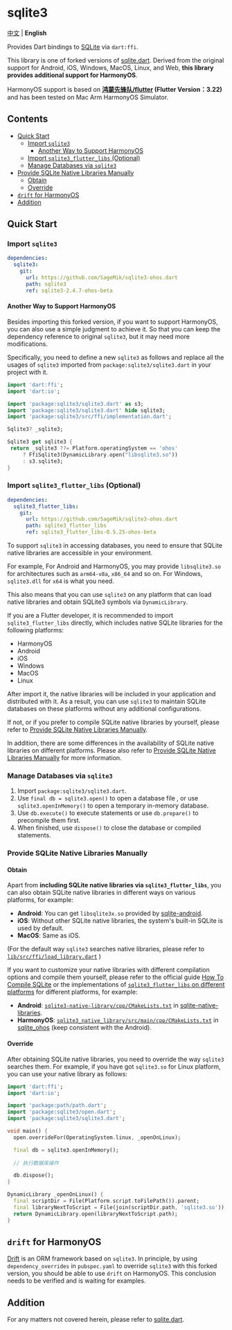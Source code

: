 # sqlite3

[中文](README.md) | **English**

Provides Dart bindings to [SQLite](https://www.sqlite.org/index.html) via `dart:ffi`.

This library is one of forked versions of [sqlite.dart](https://github.com/simolus3/sqlite3.dart). Derived from the original support for Android, iOS, Windows, MacOS, Linux, and Web, **this library provides additional support for HarmonyOS**.

HarmonyOS support is based on **[鸿蒙先锋队/flutter](https://gitee.com/harmonycommando_flutter/flutter/tree/oh-3.22.0/) (Flutter Version：3.22)** and has been tested on Mac Arm HarmonyOS Simulator.

## Contents

- [Quick Start](#Quick-Start)
    - [Import `sqlite3`](#Import-sqlite3)
        - [Another Way to Support HarmonyOS](#Another-Way-to-Support-HarmonyOS)
    - [Import `sqlite3_flutter_libs` (Optional)](#Import-sqlite3_flutter_libs-Optional)
    - [Manage Databases via `sqlite3`](#Manage-Databases-via-sqlite3)
- [Provide SQLite Native Libraries Manually](#Provide-SQLite-Native-Libraries-Manually)
    - [Obtain](#Obtain)
    - [Override](#Override)
- [`drift` for HarmonyOS](#drift-for-harmonyos)
- [Addition](#Addition)


## Quick Start

### Import `sqlite3`

```yaml
dependencies:
  sqlite3:
    git:
      url: https://github.com/SageMik/sqlite3-ohos.dart
      path: sqlite3
      ref: sqlite3-2.4.7-ohos-beta
```

#### Another Way to Support HarmonyOS

Besides importing this forked version, if you want to support HarmonyOS, you can also use a simple judgment to achieve it. So that you can keep the dependency reference to original `sqlite3`, but it may need more modifications.

Specifically, you need to define a new `sqlite3` as follows and replace all the usages of `sqlite3` imported from `package:sqlite3/sqlite3.dart` in your project with it.

```dart
import 'dart:ffi';
import 'dart:io';

import 'package:sqlite3/sqlite3.dart' as s3;
import 'package:sqlite3/sqlite3.dart' hide sqlite3;
import 'package:sqlite3/src/ffi/implementation.dart';

Sqlite3? _sqlite3;

Sqlite3 get sqlite3 {
 return _sqlite3 ??= Platform.operatingSystem == 'ohos'
     ? FfiSqlite3(DynamicLibrary.open("libsqlite3.so"))
     : s3.sqlite3;
}
```

### Import `sqlite3_flutter_libs` (Optional)

```yaml
dependencies:
  sqlite3_flutter_libs:
    git:
      url: https://github.com/SageMik/sqlite3-ohos.dart
      path: sqlite3_flutter_libs
      ref: sqlite3_flutter_libs-0.5.25-ohos-beta
```

To support `sqlite3` in accessing databases, you need to ensure that SQLite native libraries are accessible in your environment.

For example, For Android and HarmonyOS, you may provide `libsqlite3.so` for architectures such as `arm64-v8a`, `x86_64` and so on. For Windows, `sqlite3.dll` for `x64` is what you need.

This also means that you can use `sqlite3` on any platform that can load native libraries and obtain SQLite3 symbols via `DynamicLibrary`.

If you are a Flutter developer, it is recommended to import `sqlite3_flutter_libs` directly, which includes native SQLite libraries for the following platforms:

- HarmonyOS
- Android
- iOS
- Windows
- MacOS
- Linux

After import it, the native libraries will be included in your application and distributed with it. As a result, you can use `sqlite3` to maintain SQLite databases on these platforms without any additional configurations.

If not, or if you prefer to compile SQLite native libraries by yourself, please refer to [Provide SQLite Native Libraries Manually](#Provide-SQLite-Native-Libraries-Manually).

In addition, there are some differences in the availability of SQLite native libraries on different platforms. Please also refer to [Provide SQLite Native Libraries Manually](#Provide-SQLite-Native-Libraries-Manually) for more information.

### Manage Databases via `sqlite3`

1. Import `package:sqlite3/sqlite3.dart`.
2. Use `final db = sqlite3.open()` to open a database file , or use `sqlite3.openInMemory()` to open a temporary in-memory database.
3. Use `db.execute()` to execute statements or use `db.prepare()` to precompile them first.
4. When finished, use `dispose()` to close the database or compiled statements.

### Provide SQLite Native Libraries Manually

#### Obtain

Apart from **including SQLite native libraries via `sqlite3_flutter_libs`**, you can also obtain SQLite native libraries in different ways on various platforms, for example:

- **Android**: You can get `libsqlite3x.so` provided by [sqlite-android](https://github.com/requery/sqlite-android).
- **iOS**: Without other SQLite native libraries, the system's built-in SQLite is used by default.
- **MacOS**: Same as iOS.

(For the default way `sqlite3` searches native libraries, please refer to [`lib/src/ffi/load_library.dart`](lib/src/ffi/load_library.dart) )

If you want to customize your native libraries with different compilation options and compile them yourself, please refer to the official guide [How To Compile SQLite](https://sqlite.org/howtocompile.html) or the implementations of [`sqlite3_flutter_libs` on different platforms](../sqlite3_flutter_libs) for different platforms, for example:

- **Android**: [`sqlite3-native-library/cpp/CMakeLists.txt`](https://github.com/simolus3/sqlite-native-libraries/blob/master/sqlite3-native-library/cpp/CMakeLists.txt) in [sqlite-native-libraries](https://github.com/simolus3/sqlite-native-libraries).
- **HarmonyOS**: [`sqlite3_native_library/src/main/cpp/CMakeLists.txt`](https://github.com/SageMik/sqlite3_ohos/blob/main/sqlite3_native_library/src/main/cpp/CMakeLists.txt) in [sqlite_ohos](https://github.com/SageMik/sqlite3_ohos) (keep consistent with the Android).

#### Override

After obtaining SQLite native libraries, you need to override the way `sqlite3` searches them. For example, if you have got `sqlite3.so` for Linux platform, you can use your native library as follows:

```dart
import 'dart:ffi';
import 'dart:io';

import 'package:path/path.dart';
import 'package:sqlite3/open.dart';
import 'package:sqlite3/sqlite3.dart';

void main() {
  open.overrideFor(OperatingSystem.linux, _openOnLinux);

  final db = sqlite3.openInMemory();
  
  // 执行数据库操作

  db.dispose();
}

DynamicLibrary _openOnLinux() {
  final scriptDir = File(Platform.script.toFilePath()).parent;
  final libraryNextToScript = File(join(scriptDir.path, 'sqlite3.so'));
  return DynamicLibrary.open(libraryNextToScript.path);
}
```

## `drift` for HarmonyOS

[Drift](https://github.com/simolus3/drift) is an ORM framework based on `sqlite3`. In principle, by using `dependency_overrides` in `pubspec.yaml` to override `sqlite3` with this forked version, you should be able to use `drift` on HarmonyOS. This conclusion needs to be verified and is waiting for examples.

## Addition

For any matters not covered herein, please refer to [sqlite.dart](https://github.com/simolus3/sqlite3.dart).
